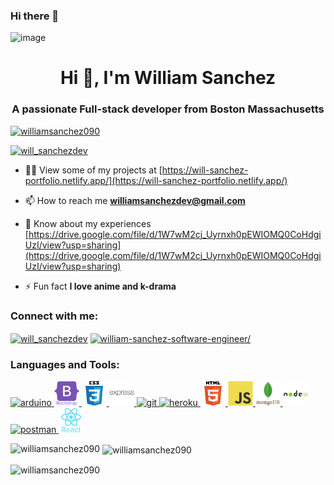 ### Hi there 👋
![image](https://user-images.githubusercontent.com/101963767/172040291-582c750b-be76-4d2f-8ec8-647b4b0b4aeb.png)

<h1 align="center">Hi 👋, I'm William Sanchez</h1>
<h3 align="center">A passionate Full-stack developer from Boston Massachusetts</h3>

<p align="left"> <a href="https://github.com/ryo-ma/github-profile-trophy"><img src="https://github-profile-trophy.vercel.app/?username=williamsanchez090" alt="williamsanchez090" /></a> </p>

<p align="left"> <a href="https://twitter.com/will_sanchezdev" target="blank"><img src="https://img.shields.io/twitter/follow/will_sanchezdev?logo=twitter&style=for-the-badge" alt="will_sanchezdev" /></a> </p>

- 👨‍💻 View some of my projects at [https://will-sanchez-portfolio.netlify.app/](https://will-sanchez-portfolio.netlify.app/)

- 📫 How to reach me **williamsanchezdev@gmail.com**

- 📄 Know about my experiences [https://drive.google.com/file/d/1W7wM2cj_Uyrnxh0pEWIOMQ0CoHdgiUzI/view?usp=sharing](https://drive.google.com/file/d/1W7wM2cj_Uyrnxh0pEWIOMQ0CoHdgiUzI/view?usp=sharing)

- ⚡ Fun fact **I love anime and k-drama**

<h3 align="left">Connect with me:</h3>
<p align="left">
<a href="https://twitter.com/will_sanchezdev" target="blank"><img align="center" src="https://raw.githubusercontent.com/rahuldkjain/github-profile-readme-generator/master/src/images/icons/Social/twitter.svg" alt="will_sanchezdev" height="30" width="40" /></a>
<a href="https://linkedin.com/in/william-sanchez-software-engineer/" target="blank"><img align="center" src="https://raw.githubusercontent.com/rahuldkjain/github-profile-readme-generator/master/src/images/icons/Social/linked-in-alt.svg" alt="william-sanchez-software-engineer/" height="30" width="40" /></a>
</p>

<h3 align="left">Languages and Tools:</h3>
<p align="left"> <a href="https://www.arduino.cc/" target="_blank" rel="noreferrer"> <img src="https://cdn.worldvectorlogo.com/logos/arduino-1.svg" alt="arduino" width="40" height="40"/> </a> <a href="https://getbootstrap.com" target="_blank" rel="noreferrer"> <img src="https://raw.githubusercontent.com/devicons/devicon/master/icons/bootstrap/bootstrap-plain-wordmark.svg" alt="bootstrap" width="40" height="40"/> </a> <a href="https://www.w3schools.com/css/" target="_blank" rel="noreferrer"> <img src="https://raw.githubusercontent.com/devicons/devicon/master/icons/css3/css3-original-wordmark.svg" alt="css3" width="40" height="40"/> </a> <a href="https://expressjs.com" target="_blank" rel="noreferrer"> <img src="https://raw.githubusercontent.com/devicons/devicon/master/icons/express/express-original-wordmark.svg" alt="express" width="40" height="40"/> </a> <a href="https://git-scm.com/" target="_blank" rel="noreferrer"> <img src="https://www.vectorlogo.zone/logos/git-scm/git-scm-icon.svg" alt="git" width="40" height="40"/> </a> <a href="https://heroku.com" target="_blank" rel="noreferrer"> <img src="https://www.vectorlogo.zone/logos/heroku/heroku-icon.svg" alt="heroku" width="40" height="40"/> </a> <a href="https://www.w3.org/html/" target="_blank" rel="noreferrer"> <img src="https://raw.githubusercontent.com/devicons/devicon/master/icons/html5/html5-original-wordmark.svg" alt="html5" width="40" height="40"/> </a> <a href="https://developer.mozilla.org/en-US/docs/Web/JavaScript" target="_blank" rel="noreferrer"> <img src="https://raw.githubusercontent.com/devicons/devicon/master/icons/javascript/javascript-original.svg" alt="javascript" width="40" height="40"/> </a> <a href="https://www.mongodb.com/" target="_blank" rel="noreferrer"> <img src="https://raw.githubusercontent.com/devicons/devicon/master/icons/mongodb/mongodb-original-wordmark.svg" alt="mongodb" width="40" height="40"/> </a> <a href="https://nodejs.org" target="_blank" rel="noreferrer"> <img src="https://raw.githubusercontent.com/devicons/devicon/master/icons/nodejs/nodejs-original-wordmark.svg" alt="nodejs" width="40" height="40"/> </a> <a href="https://postman.com" target="_blank" rel="noreferrer"> <img src="https://www.vectorlogo.zone/logos/getpostman/getpostman-icon.svg" alt="postman" width="40" height="40"/> </a> <a href="https://reactjs.org/" target="_blank" rel="noreferrer"> <img src="https://raw.githubusercontent.com/devicons/devicon/master/icons/react/react-original-wordmark.svg" alt="react" width="40" height="40"/> </a> </p>

<p><img align="left" src="https://github-readme-stats.vercel.app/api/top-langs?username=williamsanchez090&show_icons=true&locale=en&layout=compact" alt="williamsanchez090" /></p>

<p>&nbsp;<img align="center" src="https://github-readme-stats.vercel.app/api?username=williamsanchez090&show_icons=true&locale=en" alt="williamsanchez090" /></p>

<p><img align="center" src="https://github-readme-streak-stats.herokuapp.com/?user=williamsanchez090&" alt="williamsanchez090" /></p>
